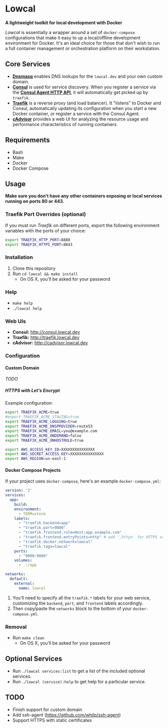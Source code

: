 # Lowcal

**A lightweight toolkit for local development with Docker**

_Lowcal_ is essentially a wrapper around a set of `docker-compose`
configurations that make it easy to up a local/offline development
environment for Docker. It's an ideal choice for those that don't wish
to run a full container management or orchestration platform on their
workstation.

## Core Services

* **[Dnsmasq](http://www.thekelleys.org.uk/dnsmasq/doc.html)** enables
  DNS lookups for the `lowcal.dev` and your own custom domain.
* **[Consul](https://consul.io)** is used for service discovery. When
  you register a service via the
  **[Consul Agent HTTP API](https://www.consul.io/api/agent.html)**, it
  will automatically get picked up by `traefik`.
* **[Traefik](https://traefik.io)** is a reverse proxy (and load
  balancer). It "listens" to Docker and Consul, automatically updating
  its configuration when you start a new Docker container, or register a
  service with the Consul Agent.
* **[cAdvisor](https://github.com/google/cadvisor)** provides a web UI
  for analyzing the resource usage and performance characteristics of
  running containers.

## Requirements

* Bash
* Make
* Docker
* Docker Compose

## Usage

**Make sure you don't have any other containers exposing or local
services running on ports 80 or 443.**

### Traefik Port Overrides (optional)

If you must run _Traefik_ on different ports, export the following
environment variables with the ports of your choice:

```bash
export TRAEFIK_HTTP_PORT=8880
export TRAEFIK_HTTPS_PORT=8843
```

### Installation

1. Clone this repository
2. Run `cd lowcal && make install`
   * On OS X, you'll be asked for your password

### Help

* `make help`
* `./lowcal help`

### Web UIs

* **Consul:** http://consul.lowcal.dev
* **Traefik:** http://traefik.lowcal.dev
* **cAdvisor:** http://cadvisor.lowcal.dev

### Configuration

#### Custom Domain

_TODO_

##### HTTPS with Let's Encrypt

Example configuration:

```bash
export TRAEFIK_ACME=true
#export TRAEFIK_ACME_STAGING=true
export TRAEFIK_ACME_LOGGING=true
export TRAEFIK_ACME_DNSPROVIDER=route53
export TRAEFIK_ACME_EMAIL=you@example.com
export TRAEFIK_ACME_ONDEMAND=false
export TRAEFIK_ACME_ONHOSTRULE=true

export AWS_ACCESS_KEY_ID=XXXXXXXXXXXXXXX
export AWS_SECRET_ACCESS_KEY=XXXXXXXXXXXXXXX
export AWS_REGION=us-east-1
```

#### Docker Compose Projects

If your project uses `docker-compose`, here's an example
`docker-compose.yml`:

```yaml
version: '2'
services:
  app:
    build: .
    environment:
      - TERM=xterm
    labels:
      - "traefik.backend=app"
      - "traefik.port=9000"
      - "traefik.frontend.rule=Host:app.example.com"
      - "traefik.frontend.entryPoints=http" # add ',https' for HTTPS support
      - "traefik.docker.network=lowcal"
      - "traefik.tags=lowcal"
    ports:
      - "9000:9000"
    volumes:
      - .:/app

networks:
  default:
    external:
      name: lowcal
```

1. You'll need to specify all the `traefik.*` labels for your web
   service, customizing the `backend`, `port`, and `frontend` labels
   accordingly.
2. Then copy/paste the `networks` block to the bottom of your
   `docker-compose.yml`.

### Removal

* Run `make clean`
  * On OS X, you'll be asked for your password

## Optional Services

* Run `./lowcal services:list` to get a list of the included optional
  services.
* Run `./lowcal (service):help` to get help for a particular service.

## TODO

* Finish support for custom domain
* Add ssh-agent (https://github.com/whilp/ssh-agent)
* Support HTTPS with static certificates
